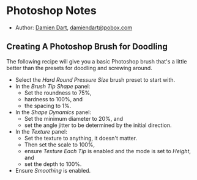 Photoshop Notes
===============

  - Author: [Damien Dart][1], <damiendart@pobox.com>

[1]: <http://www.robotinaponcho.net>


Creating A Photoshop Brush for Doodling
---------------------------------------

The following recipe will give you a basic Photoshop brush that's a
little better than the presets for doodling and screwing around.

  - Select the _Hard Round Pressure Size_ brush preset to start with.
  - In the _Brush Tip Shape_ panel:
    - Set the roundness to 75%,
    - hardness to 100%, and
    - the spacing to 1%.
  - In the _Shape Dynamics_ panel:
    - Set the minimum diameter to 20%, and
    - set the angle jitter to be determined by the initial direction.
  - In the _Texture_ panel:
    - Set the texture to anything, it doesn't matter.
    - Then set the scale to 100%,
    - ensure _Texture Each Tip_ is enabled and the mode is set to
      _Height_, and
    - set the depth to 100%.
  - Ensure _Smoothing_ is enabled.
